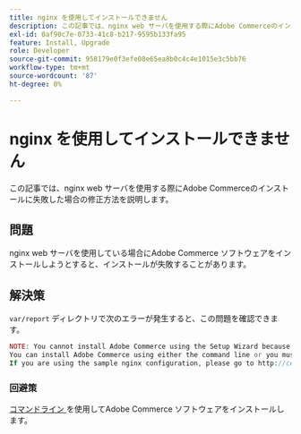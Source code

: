 ```yaml
---
title: nginx を使用してインストールできません
description: この記事では、nginx web サーバを使用する際にAdobe Commerceのインストールに失敗した場合の修正方法を説明します。
exl-id: 0af90c7e-0733-41c8-b217-9595b133fa95
feature: Install, Upgrade
role: Developer
source-git-commit: 958179e0f3efe08e65ea8b0c4c4e1015e3c5bb76
workflow-type: tm+mt
source-wordcount: '87'
ht-degree: 0%

---
```


# nginx を使用してインストールできません

この記事では、nginx web サーバを使用する際にAdobe Commerceのインストールに失敗した場合の修正方法を説明します。

## 問題

nginx web サーバを使用している場合にAdobe Commerce ソフトウェアをインストールしようとすると、インストールが失敗することがあります。

## 解決策

`var/report` ディレクトリで次のエラーが発生すると、この問題を確認できます。

```php
NOTE: You cannot install Adobe Commerce using the Setup Wizard because the Adobe Commerce setup directory cannot be accessed.
You can install Adobe Commerce using either the command line or you must restore access to the following directory: /var/www/html/setup
If you are using the sample nginx configuration, please go to http://ce.mtf03.bcn.magento.com/setup/";i:1;s:641:"#0 /var/www/html/lib/internal/Magento/Framework/App/Http.php(213): Magento\Framework\App\Http->redirectToSetup(Object(Magento\Framework\App\Bootstrap), Object(Exception))
```

### 回避策

[ コマンドライン ](https://devdocs.magento.com/guides/v2.3/install-gde/install/cli/install-cli.html) を使用してAdobe Commerce ソフトウェアをインストールします。
